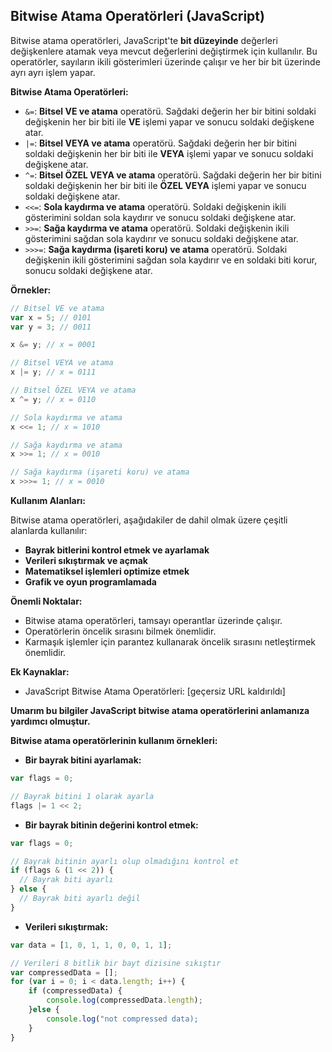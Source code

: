 ## Bitwise Atama Operatörleri (JavaScript)

Bitwise atama operatörleri, JavaScript'te **bit düzeyinde** değerleri değişkenlere atamak veya mevcut değerlerini değiştirmek için kullanılır. Bu operatörler, sayıların ikili gösterimleri üzerinde çalışır ve her bir bit üzerinde ayrı ayrı işlem yapar.

**Bitwise Atama Operatörleri:**

* `&=`: **Bitsel VE ve atama** operatörü. Sağdaki değerin her bir bitini soldaki değişkenin her bir biti ile **VE** işlemi yapar ve sonucu soldaki değişkene atar.
* `|=`: **Bitsel VEYA ve atama** operatörü. Sağdaki değerin her bir bitini soldaki değişkenin her bir biti ile **VEYA** işlemi yapar ve sonucu soldaki değişkene atar.
* `^=`: **Bitsel ÖZEL VEYA ve atama** operatörü. Sağdaki değerin her bir bitini soldaki değişkenin her bir biti ile **ÖZEL VEYA** işlemi yapar ve sonucu soldaki değişkene atar.
* `<<=`: **Sola kaydırma ve atama** operatörü. Soldaki değişkenin ikili gösterimini soldan sola kaydırır ve sonucu soldaki değişkene atar.
* `>>=`: **Sağa kaydırma ve atama** operatörü. Soldaki değişkenin ikili gösterimini sağdan sola kaydırır ve sonucu soldaki değişkene atar.
* `>>>=`: **Sağa kaydırma (işareti koru) ve atama** operatörü. Soldaki değişkenin ikili gösterimini sağdan sola kaydırır ve en soldaki biti korur, sonucu soldaki değişkene atar.

**Örnekler:**

```javascript
// Bitsel VE ve atama
var x = 5; // 0101
var y = 3; // 0011

x &= y; // x = 0001

// Bitsel VEYA ve atama
x |= y; // x = 0111

// Bitsel ÖZEL VEYA ve atama
x ^= y; // x = 0110

// Sola kaydırma ve atama
x <<= 1; // x = 1010

// Sağa kaydırma ve atama
x >>= 1; // x = 0010

// Sağa kaydırma (işareti koru) ve atama
x >>>= 1; // x = 0010
```

**Kullanım Alanları:**

Bitwise atama operatörleri, aşağıdakiler de dahil olmak üzere çeşitli alanlarda kullanılır:

* **Bayrak bitlerini kontrol etmek ve ayarlamak**
* **Verileri sıkıştırmak ve açmak**
* **Matematiksel işlemleri optimize etmek**
* **Grafik ve oyun programlamada**

**Önemli Noktalar:**

* Bitwise atama operatörleri, tamsayı operantlar üzerinde çalışır.
* Operatörlerin öncelik sırasını bilmek önemlidir.
* Karmaşık işlemler için parantez kullanarak öncelik sırasını netleştirmek önemlidir.

**Ek Kaynaklar:**

* JavaScript Bitwise Atama Operatörleri: [geçersiz URL kaldırıldı]

**Umarım bu bilgiler JavaScript bitwise atama operatörlerini anlamanıza yardımcı olmuştur.**

**Bitwise atama operatörlerinin kullanım örnekleri:**

* **Bir bayrak bitini ayarlamak:**

```javascript
var flags = 0;

// Bayrak bitini 1 olarak ayarla
flags |= 1 << 2;
```

* **Bir bayrak bitinin değerini kontrol etmek:**

```javascript
var flags = 0;

// Bayrak bitinin ayarlı olup olmadığını kontrol et
if (flags & (1 << 2)) {
  // Bayrak biti ayarlı
} else {
  // Bayrak biti ayarlı değil
}
```

* **Verileri sıkıştırmak:**

```javascript
var data = [1, 0, 1, 1, 0, 0, 1, 1];

// Verileri 8 bitlik bir bayt dizisine sıkıştır
var compressedData = [];
for (var i = 0; i < data.length; i++) {
    if (compressedData) {
        console.log(compressedData.length);
    }else {
        console.log("not compressed data);
    }
}